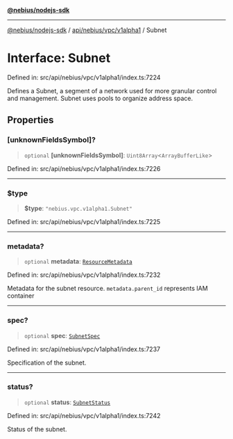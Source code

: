 [**@nebius/nodejs-sdk**](../../../../../README.md)

***

[@nebius/nodejs-sdk](../../../../../README.md) / [api/nebius/vpc/v1alpha1](../README.md) / Subnet

# Interface: Subnet

Defined in: src/api/nebius/vpc/v1alpha1/index.ts:7224

Defines a Subnet, a segment of a network used for more granular control and management.
 Subnet uses pools to organize address space.

## Properties

### \[unknownFieldsSymbol\]?

> `optional` **\[unknownFieldsSymbol\]**: `Uint8Array`\<`ArrayBufferLike`\>

Defined in: src/api/nebius/vpc/v1alpha1/index.ts:7226

***

### $type

> **$type**: `"nebius.vpc.v1alpha1.Subnet"`

Defined in: src/api/nebius/vpc/v1alpha1/index.ts:7225

***

### metadata?

> `optional` **metadata**: [`ResourceMetadata`](../../../common/v1/interfaces/ResourceMetadata.md)

Defined in: src/api/nebius/vpc/v1alpha1/index.ts:7232

Metadata for the subnet resource.
 `metadata.parent_id` represents IAM container

***

### spec?

> `optional` **spec**: [`SubnetSpec`](SubnetSpec.md)

Defined in: src/api/nebius/vpc/v1alpha1/index.ts:7237

Specification of the subnet.

***

### status?

> `optional` **status**: [`SubnetStatus`](SubnetStatus.md)

Defined in: src/api/nebius/vpc/v1alpha1/index.ts:7242

Status of the subnet.
